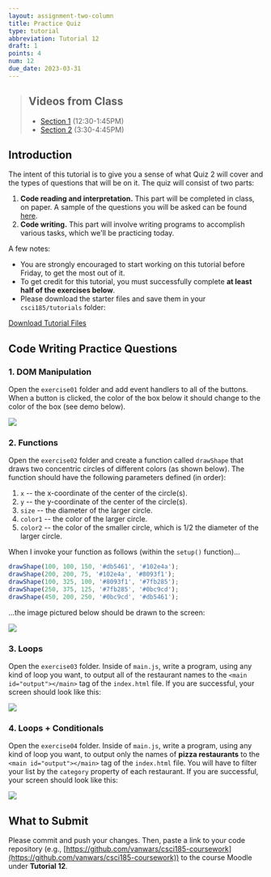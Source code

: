 ```yaml
---
layout: assignment-two-column
title: Practice Quiz
type: tutorial
abbreviation: Tutorial 12
draft: 1
points: 4
num: 12
due_date: 2023-03-31
---
```


> ## Videos from Class
> * [Section 1](https://drive.google.com/file/d/1Ct3B5Xeif0PtuUS2q08ljWJlCxnRf8Y7/view?usp=sharing) (12:30-1:45PM)
> * [Section 2](https://drive.google.com/file/d/1OOPK51n6V8m1usgY7NQzjJfGMl5UUbe5/view?usp=sharing) (3:30-4:45PM)

## Introduction
The intent of this tutorial is to give you a sense of what Quiz 2 will cover and the types of questions that will be on it. The quiz will consist of two parts: 

1. **Code reading and interpretation.** This part will be completed in class, on paper. A sample of the questions you will be asked can be found <a href="https://docs.google.com/document/d/1m2GEY24tFEKS-dF_-RdwV9KygkTGIr1gV7zVlabpjG4/edit?usp=sharing" target="_blank">here</a>.
2. **Code writing.** This part will involve writing programs to accomplish various tasks, which we'll be practicing today.

A few notes:
* You are strongly encouraged to start working on this tutorial before Friday, to get the most out of it.
* To get credit for this tutorial, you must successfully complete **at least half of the exercises below**.
* Please download the starter files and save them in your `csci185/tutorials` folder:

<a href="/spring2023/course-files/tutorials/tutorial12.zip" class="nu-button">Download Tutorial Files <i class="fas fa-download"></i></a> 

## Code Writing Practice Questions

### 1. DOM Manipulation
Open the `exercise01` folder and add event handlers to all of the buttons. When a button is clicked, the color of the box below it should change to the color of the box (see demo below).

<img class="small frame" src="/spring2023/assets/images/tutorials/tutorial12/exercise01.gif" />

### 2. Functions
Open the `exercise02` folder and create a function called `drawShape` that draws two concentric circles of different colors (as shown below). The function should have the following parameters defined (in order):
1. `x` -- the x-coordinate of the center of the circle(s).
2. `y` -- the y-coordinate of the center of the circle(s).
3. `size` -- the diameter of the larger circle. 
4. `color1` -- the color of the larger circle.
5. `color2` -- the color of the smaller circle, which is 1/2 the diameter of the larger circle.

When I invoke your function as follows (within the `setup()` function)...

```js
drawShape(100, 100, 150, '#db5461', '#102e4a');
drawShape(200, 200, 75, '#102e4a', '#8093f1');
drawShape(100, 325, 100, '#8093f1', '#7fb285');
drawShape(250, 375, 125, '#7fb285', '#0bc9cd');
drawShape(450, 200, 250, '#0bc9cd', '#db5461');
```

...the image pictured below should be drawn to the screen:

<img class="small frame" src="/spring2023/assets/images/tutorials/tutorial12/exercise02.png" />

### 3. Loops
Open the `exercise03` folder. Inside of `main.js`, write a program, using any kind of loop you want, to output all of the restaurant names to the `<main id="output"></main>` tag of the `index.html` file. If you are successful, your screen should look like this:

<img class="small" src="/spring2023/assets/images/tutorials/tutorial12/exercise03.png" />

### 4. Loops + Conditionals

Open the `exercise04` folder. Inside of `main.js`, write a program, using any kind of loop you want, to output only the names of **pizza restaurants** to the `<main id="output"></main>` tag of the `index.html` file. You will have to filter your list by the `category` property of each restaurant. If you are successful, your screen should look like this:

<img class="small" src="/spring2023/assets/images/tutorials/tutorial12/exercise04.png" />

## What to Submit
Please commit and push your changes. Then, paste a link to your code repository (e.g., [https://github.com/vanwars/csci185-coursework](https://github.com/vanwars/csci185-coursework)) to the course Moodle under **Tutorial 12**.
